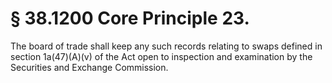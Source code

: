 # § 38.1200   Core Principle 23.

The board of trade shall keep any such records relating to swaps defined in section 1a(47)(A)(v) of the Act open to inspection and examination by the Securities and Exchange Commission.




